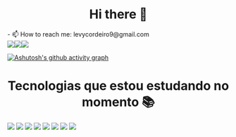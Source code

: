 
<!--


- 🔭 I’m currently working on TechBrudtland,BBTECH,SENAI
- 🌱 I’m currently learning Javascript,Java
- 👯 I’m looking to collaborate on everything i can,especially when it comes to problem solutions
- 🤔 I’m looking for help with to learn C++
- 💬 Ask me about Physics,Math,Portughuese,Logic,Css,
- 😄 Pronouns: your choise i don't realy mind that
- ⚡ Fun fact: My name can mean a greenish blue
-->
                                                                   
 <h1 align="center"> Hi there 👋 </h1>
- 📫 How to reach me: levycordeiro9@gmail.com
<div style="display:flex">
  <img src="https://github-readme-stats.vercel.app/api?username=yveL23&theme=tokyonight&show_icons=true&hide_border=true&count_private=true&card_width=420">

<a href="https://github.com/yveL23">
 <img src="https://github-readme-streak-stats.herokuapp.com/?user=yveL23&theme=tokyonight&hide_border=true&card_width=400"> 
</a>

<a href="https://github.com/yveL23">
  <img src="https://github-readme-stats.vercel.app/api/top-langs/?username=yveL23&layout=compact&card_width=1020&theme=tokyonight&hide_border=true&"> 
</a>
</div>


[![Ashutosh's github activity graph](https://github-readme-activity-graph.vercel.app/graph?username=yveL23&theme=tokyo-night&hide_border=true)](https://github.com/ashutosh00710/github-readme-activity-graph)

<h1 align="center"> Tecnologias que estou estudando no momento 📚 </h1> 
<div style="display: inline_block">
  <img    src="https://img.shields.io/badge/html5-%23E34F26.svg?style=for-the-badge&logo=html5&logoColor=white">
  <img    src="https://img.shields.io/badge/Figma-F24E1E?style=for-the-badge&logo=figma&logoColor=white" />
  <img    src="https://img.shields.io/badge/css3-%231572B6.svg?style=for-the-badge&logo=css3&logoColor=white">
  <img    src="https://img.shields.io/badge/javascript-%23323330.svg?style=for-the-badge&logo=javascript&logoColor=%23F7DF1E">
  <img    src="https://img.shields.io/badge/Node.js-43853D?style=for-the-badge&logo=node.js&logoColor=white" />
  <img    src="https://img.shields.io/badge/Express%20js-000000?style=for-the-badge&logo=express&logoColor=white" />
  <img    src="https://img.shields.io/badge/MySQL-00000F?style=for-the-badge&logo=mysql&logoColor=white" />
  <img    src="https://img.shields.io/badge/Insomnia-5849be?style=for-the-badge&logo=Insomnia&logoColor=white" />
</div>
